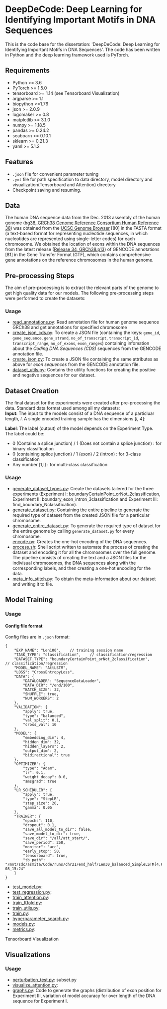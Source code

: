 # DeepDeCode: Deep Learning for Identifying Important Motifs in DNA Sequences

This is the code base for the dissertation: 'DeepDeCode: Deep Learning for Identifying Important Motifs in DNA Sequences'. The code has been written in Python and the deep learning framework used is PyTorch.

## Requirements
- Python >= 3.6   
- PyTorch >= 1.5.0  
- tensorboard >= 1.14 (see Tensorboard Visualization)  
- argparse >= 1.1  
- biopython >=1.76  
- json >= 2.0.9  
- logomaker >= 0.8  
- matplotlib >= 3.1.0  
- numpy >= 1.18.5  
- pandas >= 0.24.2  
- seaboarn >= 0.10.1  
- sklearn >= 0.21.3  
- yaml >= 5.1.2  

## Features
- `.json` file for convenient parameter tuning
- `.yml` file for path specification to data directory, model directory and visualization(Tensorboard and Attention) directory
- Checkpoint saving and resuming.

## Data

The human DNA sequence data from the Dec. 2013 assembly of the human genome ([hg38, GRCh38 Genome Reference Consortium Human Reference 38](http://hgdownload.soe.ucsc.edu/goldenPath/hg38/chromosomes/)) was obtained from the [UCSC Genome Browser](https://genome.ucsc.edu/) [80] in the FASTA format (a text-based format for representing nucleotide sequences, in which nucleotides are represented
using single-letter codes) for each chromosome.
We obtained the location of exons within the DNA sequences from the latest release ([Release 34, GRCh38.p13](https://www.gencodegenes.org/human/)) of GENCODE annotations [81] in the Gene Transfer Format (GTF), which contains comprehensive gene annotations on the reference chromosomes in the human genome.

## Pre-processing Steps
The aim of pre-processing is to extract the relevant parts of the genome to get high quality data for our models. The following pre-processing steps were performed to create the datasets:

### Usage   
- [read_annotations.py](https://github.com/asmitapoddar/NN-Genomics/blob/master/Code/read_annotations.py): Read annotation file for human genome sequence GRCh38 and get annotations for specified chromosome
- [create_json_cds.py](https://github.com/asmitapoddar/NN-Genomics/blob/master/Code/create_json_cds.py): To create a JSON file (containing the keys: `gene_id`, `gene_sequence`, `gene_strand`, `no_of_transcript`, `transcript_id`, `transcript_range`, `no_of_exons`, `exon_ranges`) containing infomation about the _Coding DNA Sequences (CDS)_ sequences from the GENCODE annotation file.    
- [create_json.py](https://github.com/asmitapoddar/NN-Genomics/blob/master/Code/create_json.py): To create a JSON file containing the same attributes as above for _exon sequences_ from the GENCODE annotation file.  
- [dataset_utils.py](https://github.com/asmitapoddar/NN-Genomics/blob/master/Code/dataset_utils.py): Contains the utility functions for creating the positive and negative sequences for our dataset.   

## Dataset Creation
The final dataset for the experiments were created after pre-processing the data. Standard data format used among all my datasets:  
**Input**: The input to the models consist of a DNA sequence of a particluar length, _l_. A single encoded training sample has the dimensions [_l, 4_]:

**Label**: The label (output) of the model depends on the Experiment Type. The label could be:  
- 0 (Contains a splice junction) / 1 (Does not contain a splice junction) : for binary classification
- 0 (containing splice junction) / 1 (exon) / 2 (intron) : for 3-class classification
- Any number \[1,l\] : for multi-class classification

### Usage  
- [generate_dataset_types.py](https://github.com/asmitapoddar/NN-Genomics/blob/master/Code/generate_dataset_types.py): Create the datasets tailered for the three experiments (Experiment I: boundaryCertainPoint_orNot_2classification, Experiment II: boundary_exon_intron_3classification and Experiment III: find_boundary_Nclassification).   
- [generate_dataset.py](https://github.com/asmitapoddar/NN-Genomics/blob/master/Code/generate_dataset.py): Containing the entire pipeline to generate the required type of dataset from the created JSON file for a particular chromosome.  
- [generate_entire_dataset.py](https://github.com/asmitapoddar/NN-Genomics/blob/master/Code/generate_entire_dataset.py): To generate the required type of dataset for the entire genome by calling `generate_dataset.py` for every chromosome.    
[encode.py](https://github.com/asmitapoddar/NN-Genomics/blob/master/Code/encode.py): Creates the one-hot encoding of the DNA sequences.  
- [process.sh](https://github.com/asmitapoddar/NN-Genomics/blob/master/Code/process.sh): Shell script written to automate the process of creating the dataset and encoding it for all the chromosomes over the full genome. The pipeline consists of creating the text and a JSON files for the indivisual chromosomes, the DNA sequences along with the corresponding labels, and then creating a one-hot encoding for the data.  
- [meta_info_stitch.py](https://github.com/asmitapoddar/NN-Genomics/blob/master/Code/meta_info_stitch.py): To obtain the meta-information about our dataset and writing it to file.  

## Model Training 

### Usage  

#### Config file format  

Config files are in `.json` format:
```
{
    "EXP_NAME": "Len100",    // training session name
    "TASK_TYPE": "classification",    // classification/regression
    "DATASET_TYPE": "boundaryCertainPoint_orNot_2classification",    // classification/regression
    "MODEL_NAME": "AttLSTM",
    "LOSS": "CrossEntropyLoss",
    "DATA": {
        "DATALOADER": "SequenceDataLoader",
        "DATA_DIR": "/end/100",
        "BATCH_SIZE": 32,
        "SHUFFLE": true,
        "NUM_WORKERS": 2
    },
    "VALIDATION": {
        "apply": true,
        "type": "balanced",
        "val_split": 0.1,
        "cross_val": 10
    },
    "MODEL": {
        "embedding_dim": 4,
        "hidden_dim": 32,
        "hidden_layers": 2,
        "output_dim": 2,
        "bidirectional": true
    },
    "OPTIMIZER": {
        "type": "Adam",
        "lr": 0.1,
        "weight_decay": 0.0,
        "amsgrad": true
    },
    "LR_SCHEDULER": {
        "apply": true,
        "type": "StepLR",
        "step_size": 20,
        "gamma": 0.05
    },
    "TRAINER": {
        "epochs": 110,
        "dropout": 0.1,
        "save_all_model_to_dir": false,
        "save_model_to_dir": true,
        "save_dir": "/all/att_start/",
        "save_period": 250,
        "monitor": "acc",
        "early_stop": 50,
        "tensorboard": true,
        "tb_path": "/mnt/sdc/asmita/Code/runs/chr21/end_half/Len30_balanced_SimpleLSTM[4,64,2,2]_BS8_Adam_25-08_15:24"
    }
}
```
- [test_model.py]():
- [test_regression.py]():
- [train_attention.py]():
- [train_Kfold.py]():
- [train_utils.py]():
- [train.py]():
- [hyperparameter_search.py](): 
- [models.py]():
- [metrics.py]():


Tensorboard Visualization

## Visualizations  

### Usage  
   
- [perturbation_test.py]():
subset.py
- [visualize_attention.py]():
- [graphs.py](): Code to generate the graphs (distribution of exon position for Experiment III, variation of model accuracy for over length of the DNA sequence for Experiment I.
